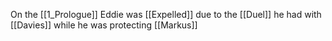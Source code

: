 
On the [[1_Prologue]] Eddie was [[Expelled]] due to the [[Duel]] he had with [[Davies]] while he was protecting [[Markus]]
